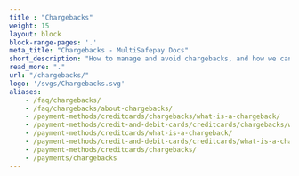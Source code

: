 ```yaml
---
title : "Chargebacks"
weight: 15
layout: block
block-range-pages: '.'
meta_title: "Chargebacks - MultiSafepay Docs"
short_description: "How to manage and avoid chargebacks, and how we can help dispute them."
read_more: "."
url: "/chargebacks/"
logo: '/svgs/Chargebacks.svg'
aliases: 
    - /faq/chargebacks/
    - /faq/chargebacks/about-chargebacks/
    - /payment-methods/creditcards/chargebacks/what-is-a-chargeback/
    - /payment-methods/credit-and-debit-cards/creditcards/chargebacks/what-is-a-chargeback/
    - /payment-methods/creditcards/what-is-a-chargeback/
    - /payment-methods/credit-and-debit-cards/creditcards/what-is-a-chargeback/
    - /payment-methods/creditcards/chargebacks/
    - /payments/chargebacks
---
```


